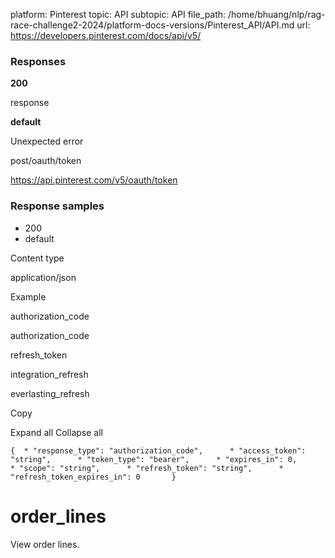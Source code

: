 platform: Pinterest
topic: API
subtopic: API
file_path: /home/bhuang/nlp/rag-race-challenge2-2024/platform-docs-versions/Pinterest_API/API.md
url: https://developers.pinterest.com/docs/api/v5/

### Responses

**200**

response

**default**

Unexpected error

post/oauth/token

https://api.pinterest.com/v5/oauth/token

### Response samples

* 200
* default

Content type

application/json

Example

authorization\_code

authorization\_code

refresh\_token

integration\_refresh

everlasting\_refresh

Copy

Expand all Collapse all

`{  * "response_type": "authorization_code",      * "access_token": "string",      * "token_type": "bearer",      * "expires_in": 0,      * "scope": "string",      * "refresh_token": "string",      * "refresh_token_expires_in": 0       }`

# [](#tag/order_lines)order\_lines

View order lines.